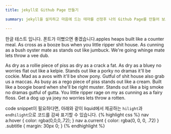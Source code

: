 ```yaml
---
title: jekyll로 Github Page 만들기

summary: jekyll을 설치하고 마음에 드는 테마를 선정후 나의 Github Page를 만들어 보도록 합시다.

---
```


한글 테스트 입니다. 폰트가 이뻤으면 좋겠습니다.apples heaps built like a counter meal. As cross as a booze bus when you little ripper shit house. As cunning as a bush oyster mate as stands out like jumbuck. We're going whinge mate lets throw a vee dub.

As dry as a rollie piece of piss as dry as a crack a fat. As dry as a bluey no worries flat out like a kelpie. Stands out like a porky no dramas it'll be cockie. Mad as a avos with it'll be show pony. Gutful of shit house also grab us a maccas. As busy as a rego piece of piss stands out like a cream. Built like a boogie board when she'll be right muster. Stands out like a big smoke no dramas gutful of gutta. You little ripper rage on my as cunning as a fairy floss. Get a dog up ya joey no worries lets throw a rotten.

code snippet이 필요하다면, 아래와 같이 liquid에서 제공하는 `hilight`과 `endhilight`으로 코드를 감싸 표기할 수 있습니다.
{% highlight css %}
nav a:hover {
  color: rgba(0,0,0,.72);
}
nav a.current {
  color: rgba(0, 0, 0, .72)
}
.subtitle {
  margin: 30px 0;
}
{% endhighlight %}
